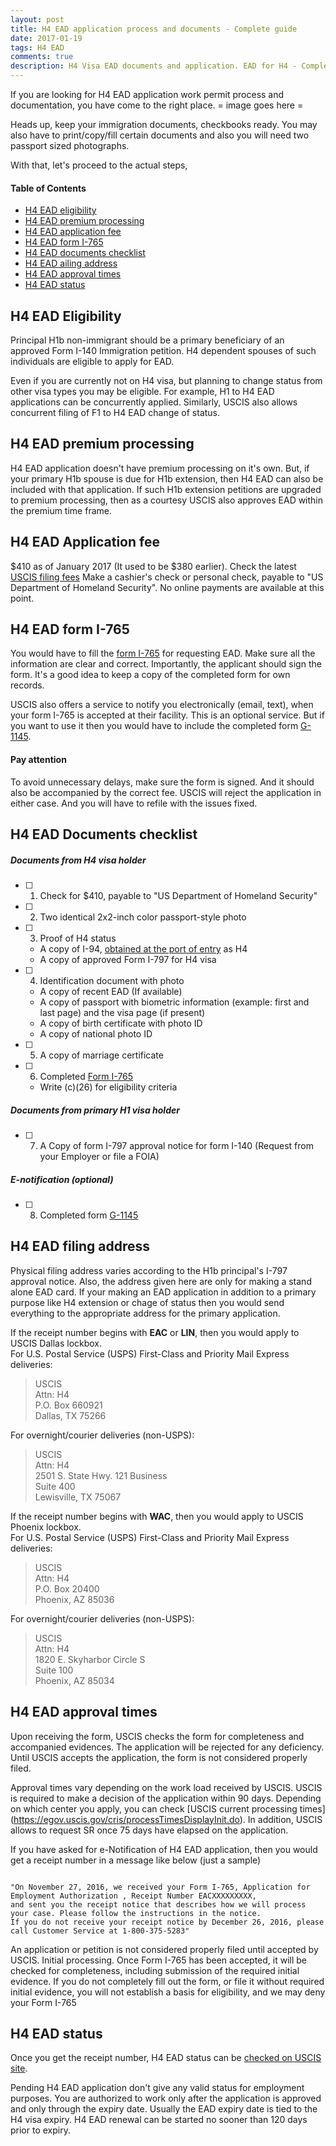 ```yaml
---
layout: post
title: H4 EAD application process and documents - Complete guide 
date: 2017-01-19
tags: H4 EAD
comments: true
description: H4 Visa EAD documents and application. EAD for H4 - Complete guide
---
```

If you are looking for H4 EAD application work permit process and documentation, you have come to the right place.
= image goes here = 

Heads up, keep your immigration documents, checkbooks ready. You may also have to print/copy/fill certain documents and also you will need two passport sized photographs. 

With that, let's proceed to the actual steps,

#### Table of Contents
 - [H4 EAD eligibility](#h4-ead-eligibility)
 - [H4 EAD premium processing](#h4-ead-premium-processing)
 - [H4 EAD application fee](#h4-ead-application-fee)
 - [H4 EAD form I-765](#h4-ead-form-i-765)
 - [H4 EAD documents checklist](#h4-ead-documents-checklist)
 - [H4 EAD ailing address](#h4-ead-filing-address)
 - [H4 EAD approval times](#h4-ead-approval-times)
 - [H4 EAD status](#h4-ead-status)

## H4 EAD Eligibility

Principal H1b non-immigrant should be a primary beneficiary of an approved Form I-140 Immigration petition. H4 dependent spouses of such individuals are eligible to apply for EAD. 

Even if you are currently not on H4 visa, but planning to change status from other visa types you may be eligible. For example, H1 to H4 EAD applications can be concurrently applied. Similarly, USCIS also allows concurrent filing of F1 to H4 EAD change of status. 

## H4 EAD premium processing
H4 EAD application doesn't have premium processing on it's own. But, if your primary H1b spouse is due for H1b extension, then H4 EAD can also be included with that application. If such H1b extension petitions are upgraded to premium processing, then as a courtesy USCIS also approves EAD within the premium time frame. 

## H4 EAD Application fee
$410 as of January 2017 (It used to be $380 earlier). Check the latest [USCIS filing fees](https://www.uscis.gov/forms/our-fees)
Make a cashier's check or personal check, payable to "US Department of Homeland Security". No online payments are available at this point.

## H4 EAD form I-765
You would have to fill the [form I-765](http://www.uscis.gov/i-765) for requesting EAD. Make sure all the information are clear and correct. Importantly, the applicant should sign the form. It's a good idea to keep a copy of the completed form for own records. 

USCIS also offers a service to notify you electronically (email, text), when your form I-765 is accepted at their facility. This is an optional service. But if you want to use it then you would have to include the completed form [G-1145](http://www.uscis.gov/sites/default/files/files/form/g-1145.pdf).

#### Pay attention
To avoid unnecessary delays, make sure the form is signed. And it should also be accompanied by the correct fee. USCIS will reject the application in either case. And you will have to refile with the issues fixed.

## H4 EAD Documents checklist
##### Documents from H4 visa holder

- [ ] 1. Check for $410, payable to "US Department of Homeland Security" 
- [ ] 2. Two identical 2x2-inch color passport-style photo
- [ ] 3. Proof of H4 status 
    - A copy of I-94, [obtained at the port of entry](https://i94.cbp.dhs.gov/I94/#/recent-search) as H4 
    - A copy of approved Form I-797 for H4 visa
- [ ] 4. Identification document with photo 
    - A copy of recent EAD (If available)
    - A copy of passport with biometric information (example: first and last page) and the visa page (if present)
    - A copy of birth certificate with photo ID
    - A copy of national photo ID
- [ ] 5. A copy of marriage certificate 
- [ ] 6. Completed [Form I-765](http://www.uscis.gov/i-765) 
    - Write (c)(26) for eligibility criteria

##### Documents from primary H1 visa holder     

- [ ] 7. A Copy of form I-797 approval notice for form I-140 (Request from your Employer or file a FOIA)

##### E-notification (optional)
- [ ] 8. Completed form [G-1145](http://www.uscis.gov/sites/default/files/files/form/g-1145.pdf)

## H4 EAD filing address
Physical filing address varies according to the H1b principal's I-797 approval notice. Also, the address given here are only for making a stand alone EAD card. If your making an EAD application in addition to a primary purpose like H4 extension or chage of status then you would send everything to the appropriate address for the primary application. 

If the receipt number begins with **EAC** or **LIN**, then you would apply to USCIS Dallas lockbox.  
For U.S. Postal Service (USPS) First-Class and Priority Mail Express deliveries:

> USCIS  
> Attn: H4  
> P.O. Box 660921  
> Dallas, TX 75266  

For overnight/courier deliveries (non-USPS):

> USCIS  
> Attn: H4  
> 2501 S. State Hwy. 121 Business  
> Suite 400  
> Lewisville, TX 75067  


If the receipt number begins with **WAC**, then you would apply to USCIS Phoenix  lockbox.  
For U.S. Postal Service (USPS) First-Class and Priority Mail Express deliveries:

> USCIS  
> Attn: H4  
> P.O. Box 20400  
> Phoenix, AZ 85036  

For overnight/courier deliveries (non-USPS):

> USCIS  
> Attn: H4  
> 1820 E. Skyharbor Circle S  
> Suite 100  
> Phoenix, AZ 85034  

## H4 EAD approval times

Upon receiving the form, USCIS checks the form for completeness and accompanied evidences. The application will be rejected for any deficiency. Until USCIS accepts the application, the form is not considered properly filed. 

Approval times vary depending on the work load received by USCIS. USCIS is required to make a decision of the application within 90 days. Depending on which center you apply, you can check [USCIS current processing times] (https://egov.uscis.gov/cris/processTimesDisplayInit.do). In addition, USCIS allows to request SR once 75 days have elapsed on the application. 

If you have asked for e-Notification of H4 EAD application, then you would get a receipt number in a message like below (just a sample)

``` 

"On November 27, 2016, we received your Form I-765, Application for Employment Authorization , Receipt Number EACXXXXXXXXX,
and sent you the receipt notice that describes how we will process your case. Please follow the instructions in the notice. 
If you do not receive your receipt notice by December 26, 2016, please call Customer Service at 1-800-375-5283"     

```  
An application or petition is not considered
properly filed until accepted by USCIS.
Initial processing. Once Form I-765 has been accepted, it will be checked for completeness, including submission of the
required initial evidence. If you do not completely fill out the form, or file it without required initial evidence, you will
not establish a basis for eligibility, and we may deny your Form I-765

## H4 EAD status
Once you get the receipt number, H4 EAD status can be [checked on USCIS site](https://egov.uscis.gov/casestatus/landing.do).

Pending H4 EAD application don't give any valid status for employment purposes. You are authorized to work only after the application is approved and only through the expiry date. Usually the EAD expiry date is tied to the H4 visa expiry.  H4 EAD renewal can be started no sooner than 120 days prior to expiry.
